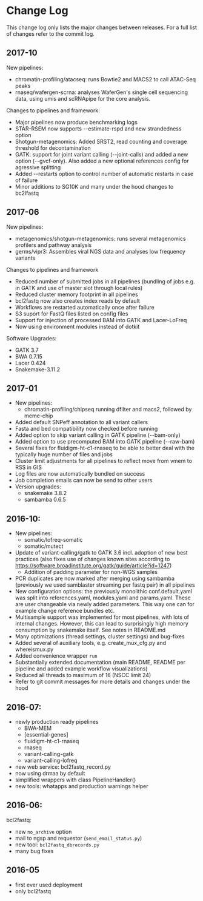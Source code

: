 # Change Log

This change log only lists the major changes between releases. For a
full list of changes refer to the commit log.

## 2017-10

New pipelines:
- chromatin-profiling/atacseq: runs Bowtie2 and MACS2 to call ATAC-Seq peaks
- rnaseq/wafergen-scrna: analyses WaferGen's single cell sequencing
  data, using umis and scRNApipe for the core analysis.
  

Changes to pipelines and framework:
- Major pipelines now produce benchmarking logs
- STAR-RSEM now supports --estimate-rspd and new strandedness option
- Shotgun-metagenomics: Added SRST2, read counting and coverage
  threshold for decontamination
- GATK: support for joint variant calling (--joint-calls) and added a
  new option (--gvcf-only). Also added a new optional references
  config for agressive splitting
- Added --restarts option to control number of automatic restarts in
  case of failure
- Minor additions to SG10K and many under the hood changes to bc2lfastq

## 2017-06

New pipelines:
- metagenomics/shotgun-metagenomics: runs several metagenomics
  profilers and pathway analysis
- germs/vipr3: Assembles viral NGS data and analyses low frequency
  variants

Changes to pipelines and framework
- Reduced number of submitted jobs in all pipelines (bundling of jobs
  e.g. in GATK and use of master slot through local rules)
- Reduced cluster memory footprint in all pipelines
- bcl2fastq now also creates index reads by default
- Workflows are restarted automatically once after failure
- S3 suport for FastQ files listed on config files
- Support for injection of processed BAM into GATK and Lacer-LoFreq
- Now using environment modules instead of dotkit

Software Upgrades:
- GATK 3.7
- BWA 0.7.15
- Lacer 0.424
- Snakemake-3.11.2


## 2017-01

- New pipelines:
  - chromatin-profiling/chipseq running dfilter and macs2, followed by meme-chip
- Added default SNPeff annotation to all variant callers
- Fasta and bed compatibility now checked before running
- Added option to skip variant calling in GATK pipeline (--bam-only)
- Added option to use precomputed BAM into GATK pipeline (--raw-bam)
- Several fixes for fluidigm-ht-c1-rnaseq to be able to better deal with the typically huge number of files and jobs
- Cluster limit adjustments for all pipelines to reflect move from vmem to RSS in GIS
- Log files are now automatically bundled on success
- Job completion emails can now be send to other users
- Version upgrades:
  - snakemake 3.8.2
  - sambamba 0.6.5

## 2016-10:

- New pipelines:
  - somatic/lofreq-somatic
  - somatic/mutect
- Update of variant-calling/gatk to GATK 3.6 incl. adoption of new
  best practices (also fixes use of changes known sites according to
  https://software.broadinstitute.org/gatk/guide/article?id=1247)
  - Addition of padding parameter for non-WGS samples
- PCR duplicates are now marked after merging using sambamba
  (previously we used samblaster streaming per fastq pair) in all
  pipelines
- New configuration options: the previously monolithic
  conf.default.yaml was split into references.yaml, modules.yaml and
  params.yaml. These are user changeable via newly added
  parameters. This way one can for example change reference bundles
  etc.
- Multisample support was implemented for most pipelines, with lots of
  internal changes. However, this can lead to surprisingly
  high memory consumption by snakemake itself. See notes in README.md
- Many optimizations (thread settings, cluster settings) and bug-fixes
- Added several of auxiliary tools, e.g. create_mux_cfg.py and whereismux.py
- Added convenience wrapper `run`
- Substantially extended documentation (main README, README per
  pipeline and added example workflow visualizations)
- Reduced all threads to maximum of 16 (NSCC limit 24)
- Refer to git commit messages for more details and changes under the
  hood

## 2016-07:

- newly production ready pipelines
  - BWA-MEM
  - [essential-genes]
  - fluidigm-ht-c1-rnaseq
  - rnaseq
  - variant-calling-gatk
  - variant-calling-lofreq
- new web service: bcl2fastq_record.py
- now using drmaa by default
- simplified wrappers with class PipelineHandler()
- new tools: whatapps and production warnings helper


## 2016-06:

bcl2fastq:
- new `no_archive` option
- mail to ngsp and requestor (`send_email_status.py`)
- new tool: `bcl2fastq_dbrecords.py`
- many bug fixes

## 2016-05

- first ever used deployment
- only bcl2fastq
